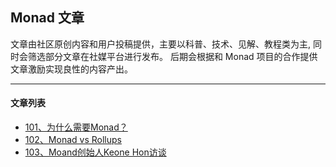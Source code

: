 ## Monad 文章

文章由社区原创内容和用户投稿提供，主要以科普、技术、见解、教程类为主, 同时会筛选部分文章在社媒平台进行发布。
后期会根据和 Monad 项目的合作提供文章激励实现良性的内容产出。

---

#### 文章列表

- [101、为什么需要Monad？](./101_为什么需要Monad.md)
- [102、Monad vs Rollups](./102_MonadvsRollups.md)
- [103、Moand创始人Keone Hon访谈](./103_KeoneHon访谈.md)


